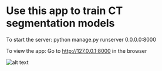 # Use this app to train CT segmentation models

To start the server:
python manage.py runserver 0.0.0.0:8000

To view the app:
Go to http://127.0.0.1:8000 in the browser

![alt text](http://https://github.com/ALEX95GOGO/WebApp/tree/main/screenshot/overview.png)
